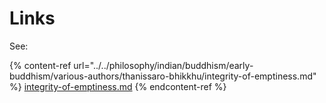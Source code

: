# Links

See:

{% content-ref url="../../philosophy/indian/buddhism/early-buddhism/various-authors/thanissaro-bhikkhu/integrity-of-emptiness.md" %}
[integrity-of-emptiness.md](../../philosophy/indian/buddhism/early-buddhism/various-authors/thanissaro-bhikkhu/integrity-of-emptiness.md)
{% endcontent-ref %}



